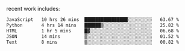 
<!--<img width="1415" height="100" alt="blu" src="https://github.com/rdsilva01/rdsilva01/assets/101207588/deb060e5-d035-4f09-b511-e3f50605b207">-->

<!-- \> Enthusiastic about developing and building solutions <br>
\> Computer Science and Engineering @ UBI -->

<!-- <a href="https://www.rodrigosilva.live/">personal website</a> 🏁 -->

<!-- ![](https://komarev.com/ghpvc/?username=rdsilva01) -->

recent work includes:
<!--START_SECTION:waka-->

```txt
JavaScript   10 hrs 26 mins  ████████████████░░░░░░░░░   63.67 %
Python       4 hrs 14 mins   ██████▒░░░░░░░░░░░░░░░░░░   25.82 %
HTML         1 hr 5 mins     █▓░░░░░░░░░░░░░░░░░░░░░░░   06.68 %
JSON         14 mins         ▒░░░░░░░░░░░░░░░░░░░░░░░░   01.52 %
Text         8 mins          ▒░░░░░░░░░░░░░░░░░░░░░░░░   00.82 %
```

<!--END_SECTION:waka-->

